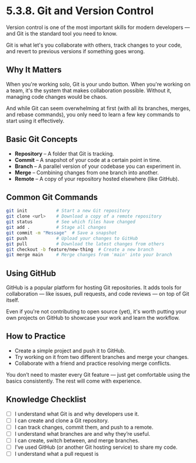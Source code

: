 # 5.3.8. Git and Version Control

Version control is one of the most important skills for modern developers — and Git is the standard tool you need to know.

Git is what let's you collaborate with others, track changes to your code, and revert to previous versions if something goes wrong.

## Why It Matters

When you're working solo, Git is your undo button. When you're working on a team, it's the system that makes collaboration possible. Without it, managing code changes would be chaos.

And while Git can seem overwhelming at first (with all its branches, merges, and rebase commands), you only need to learn a few key commands to start using it effectively.

## Basic Git Concepts

- **Repository** – A folder that Git is tracking.
- **Commit** – A snapshot of your code at a certain point in time.
- **Branch** – A parallel version of your codebase you can experiment in.
- **Merge** – Combining changes from one branch into another.
- **Remote** – A copy of your repository hosted elsewhere (like GitHub).

## Common Git Commands

```bash
git init           # Start a new Git repository
git clone <url>    # Download a copy of a remote repository
git status         # See which files have changed
git add .          # Stage all changes
git commit -m "Message"  # Save a snapshot
git push           # Upload your changes to GitHub
git pull           # Download the latest changes from others
git checkout -b feature/new-thing  # Create a new branch
git merge main     # Merge changes from 'main' into your branch
```

## Using GitHub

GitHub is a popular platform for hosting Git repositories. It adds tools for collaboration — like issues, pull requests, and code reviews — on top of Git itself.

Even if you're not contributing to open source (yet), it's worth putting your own projects on GitHub to showcase your work and learn the workflow.

## How to Practice

- Create a simple project and push it to GitHub.
- Try working on it from two different branches and merge your changes.
- Collaborate with a friend and practice resolving merge conflicts.

You don’t need to master every Git feature — just get comfortable using the basics consistently. The rest will come with experience.

## Knowledge Checklist

- [ ] I understand what Git is and why developers use it.
- [ ] I can create and clone a Git repository.
- [ ] I can track changes, commit them, and push to a remote.
- [ ] I understand what branches are and why they’re useful.
- [ ] I can create, switch between, and merge branches.
- [ ] I’ve used GitHub (or another Git hosting service) to share my code.
- [ ] I understand what a pull request is
